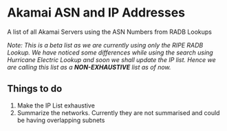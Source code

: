 # Akamai ASN and IP Addresses
A list of all Akamai Servers using the ASN Numbers from RADB Lookups

*Note: This is a beta list as we are currently using only the RIPE RADB Lookup. We have noticed some differences while using the search using Hurricane Electric Lookup and soon we shall update the IP list. Hence we are calling this list as a **NON-EXHAUSTIVE** list as of now.*

## Things to do
1. Make the IP List exhaustive
2. Summarize the networks. Currently they are not summarised and could be having overlapping subnets
